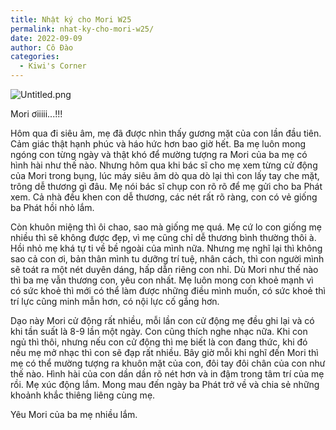 ```yaml
---
title: Nhật ký cho Mori W25
permalink: nhat-ky-cho-mori-w25/
date: 2022-09-09
author: Cô Đào
categories:
  - Kiwi's Corner
---
```


![Untitled.png](/images/54a8a654-48b9-4559-bc41-8bbff1f4cd80/Untitled.png)


Mori ơiiiii...!!!


Hôm qua đi siêu âm, mẹ đã được nhìn thấy gương mặt của con lần đầu tiên. Cảm giác thật hạnh phúc và háo hức hơn bao giờ hết. Ba mẹ luôn mong ngóng con từng ngày và thật khó để mường tượng ra Mori của ba mẹ có hình hài như thế nào. Nhưng hôm qua khi bác sĩ cho mẹ xem từng cử động của Mori trong bụng, lúc máy siêu âm dò qua dò lại thì con lấy tay che mặt, trông dễ thương gì đâu. Mẹ nói bác sĩ chụp con rõ rõ để mẹ gửi cho ba Phát xem. Cả nhà đều khen con dễ thương, các nét rất rõ ràng, con có vẻ giống ba Phát hồi nhỏ lắm.


Còn khuôn miệng thì ôi chao, sao mà giống mẹ quá. Mẹ cứ lo con giống mẹ nhiều thì sẽ không được đẹp, vì mẹ cũng chỉ dễ thương bình thường thôi à. Hồi nhỏ mẹ khá tự ti về bề ngoài của mình nữa. Nhưng mẹ nghĩ lại thì không sao cả con ơi, bản thân mình tu dưỡng trí tuệ, nhân cách, thì con người mình sẽ toát ra một nét duyên dáng, hấp dẫn riêng con nhỉ. Dù Mori như thế nào thì ba mẹ vẫn thương con, yêu con nhất. Mẹ luôn mong con khoẻ mạnh vì có sức khoẻ thì mới có thể làm được những điều mình muốn, có sức khoẻ thì trí lực cũng minh mẫn hơn, có nội lực cố gắng hơn.


Dạo này Mori cử động rất nhiều, mỗi lần con cử động mẹ đều ghi lại và có khi tần suất là 8-9 lần một ngày. Con cũng thích nghe nhạc nữa. Khi con ngủ thì thôi, nhưng nếu con cử động thì mẹ biết là con đang thức, khi đó nếu mẹ mở nhạc thì con sẽ đạp rất nhiều. Bây giờ mỗi khi nghĩ đến Mori thì mẹ có thể mường tượng ra khuôn mặt của con, đôi tay đôi chân của con như thế nào. Hình hài của con dần dần rõ nét hơn và in đậm trong tâm trí của mẹ rồi. Mẹ xúc động lắm. Mong mau đến ngày ba Phát trở về và chia sẻ những khoảnh khắc thiêng liêng cùng mẹ.


Yêu Mori của ba mẹ nhiều lắm.

